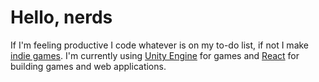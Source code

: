 # Hello, nerds

If I'm feeling productive I code whatever is on my to-do list, if not I make [indie games](https://samuelbushi.com). I'm currently using [Unity Engine](https://unity.com/) for games and [React](https://reactjs.org/) for building games and web applications.


